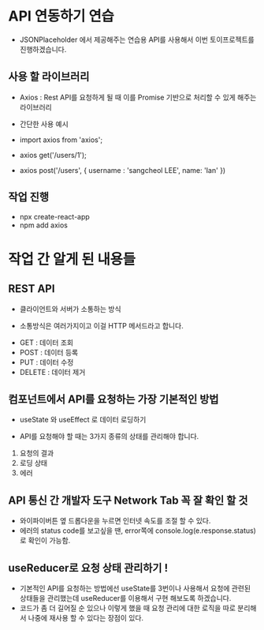 # API 연동하기 연습

- JSONPlaceholder 에서 제공해주는 연습용 API를 사용해서 이번 토이프로젝트를 진행하겠습니다.

## 사용 할 라이브러리

- Axios : Rest API를 요청하게 될 때 이를 Promise 기반으로 처리할 수 있게 해주는 라이브러리

* 간단한 사용 예시

- import axios from 'axios';
- axios get('/users/1');

- axios post('/users', {
  username : 'sangcheol LEE',
  name: 'Ian'
  })

## 작업 진행

- npx create-react-app
- npm add axios

# 작업 간 알게 된 내용들

## REST API

- 클라이언트와 서버가 소통하는 방식

* 소통방식은 여러가지이고 이걸 HTTP 메서드라고 합니다.

- GET : 데이터 조회
- POST : 데이터 등록
- PUT : 데이터 수정
- DELETE : 데이터 제거

## 컴포넌트에서 API를 요청하는 가장 기본적인 방법

- useState 와 useEffect 로 데이터 로딩하기

* API를 요청해야 할 때는 3가지 종류의 상태를 관리해야 합니다.

1.  요청의 결과
2.  로딩 상태
3.  에러

## API 통신 간 개발자 도구 Network Tab 꼭 잘 확인 할 것

- 와이파이버튼 옆 드롭다운을 누르면 인터넷 속도를 조절 할 수 있다.
- 에러의 status code를 보고싶을 땐, error쪽에 console.log(e.response.status)로 확인이 가능함.

## useReducer로 요청 상태 관리하기 !

- 기본적인 API를 요청하는 방법에선 useState를 3번이나 사용해서 요청에 관련된 상태들을 관리했는데 useReducer를 이용해서 구현 해보도록 하겠습니다.
- 코드가 좀 더 길어질 순 있으나 이렇게 했을 때 요청 관리에 대한 로직을 따로 분리해서 나중에 재사용 할 수 있다는 장점이 있다.
